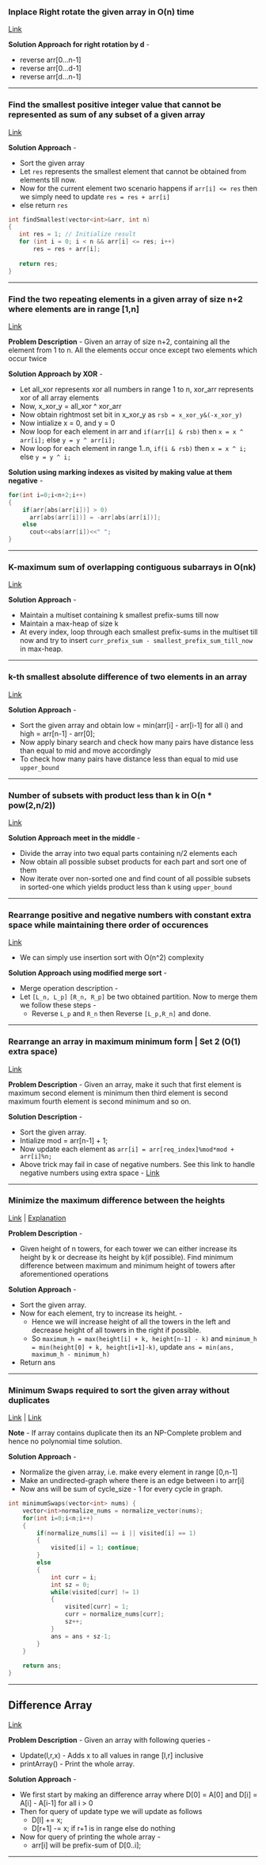 ### Inplace Right rotate the given array in O(n) time
[Link](https://www.geeksforgeeks.org/reversal-algorithm-right-rotation-array/)

**Solution Approach for right rotation by d** - 
* reverse arr[0...n-1]
* reverse arr[0...d-1]
* reverse arr[d...n-1]

---

### Find the smallest positive integer value that cannot be represented as sum of any subset of a given array
[Link](https://www.geeksforgeeks.org/find-smallest-value-represented-sum-subset-given-array/)

**Solution Approach** - 
* Sort the given array
* Let `res` represents the smallest element that cannot be obtained from elements till now.
* Now for the current element two scenario happens if `arr[i] <= res` then we simply need to update `res = res + arr[i]`
* else return `res`

```c++
int findSmallest(vector<int>&arr, int n)
{
   int res = 1; // Initialize result
   for (int i = 0; i < n && arr[i] <= res; i++)
       res = res + arr[i];
 
   return res;
}
```
---

### Find the two repeating elements in a given array of size n+2 where elements are in range [1,n]
[Link](https://www.geeksforgeeks.org/find-the-two-repeating-elements-in-a-given-array/)

**Problem Description** - Given an array of size n+2, containing all the element from 1 to n. All the elements occur once except two elements which occur twice

**Solution Approach by XOR** -
* Let all_xor represents xor all numbers in range 1 to n, xor_arr represents xor of all array elements
* Now, x_xor_y = all_xor ^ xor_arr
* Now obtain rightmost set bit in x_xor_y as `rsb = x_xor_y&(-x_xor_y)`
* Now intialize x =  0, and y = 0
* Now loop for each element in arr and `if(arr[i] & rsb)` then `x = x ^ arr[i];` else `y = y ^ arr[i];`
* Now loop for each element in range 1..n, `if(i & rsb)` then `x = x ^ i;` else `y = y ^ i;`

**Solution using marking indexes as visited by making value at them negative** - 

```c++
for(int i=0;i<n+2;i++)
{
    if(arr[abs(arr[i])] > 0)
      arr[abs(arr[i])] = -arr[abs(arr[i])];
    else
      cout<<abs(arr[i])<<" ";
}
```

---

### K-maximum sum of overlapping contiguous subarrays in O(nk)
[Link](https://www.geeksforgeeks.org/k-maximum-sum-overlapping-contiguous-sub-arrays/)

**Solution Approach** - 
* Maintain a multiset containing k smallest prefix-sums till now
* Maintain a max-heap of size k
* At every index, loop through each smallest prefix-sums in the multiset till now and try to insert `curr_prefix_sum - smallest_prefix_sum_till_now` in max-heap.

---

### k-th smallest absolute difference of two elements in an array
[Link](https://www.geeksforgeeks.org/k-th-smallest-absolute-difference-two-elements-array/)

**Solution Approach** - 
* Sort the given array and obtain low = min(arr[i] - arr[i-1] for all i) and high = arr[n-1] - arr[0];
* Now apply binary search and check how many pairs have distance less than equal to mid and move accordingly
* To check how many pairs have distance less than equal to mid use `upper_bound`

---

### Number of subsets with product less than k in O(n * pow(2,n/2))
[Link](https://www.geeksforgeeks.org/number-subsets-product-less-k/)

**Solution Approach meet in the middle** - 
* Divide the array into two equal parts containing n/2 elements each
* Now obtain all possible subset products for each part and sort one of them
* Now iterate over non-sorted one and find count of all possible subsets in sorted-one which yields product less than k using `upper_bound`

---

### Rearrange positive and negative numbers with constant extra space while maintaining there order of occurences
[Link](https://www.geeksforgeeks.org/rearrange-positive-and-negative-numbers/)

* We can simply use insertion sort with O(n^2) complexity

**Solution Approach using modified merge sort** -
* Merge operation description -
* Let `[L_n, L_p]` `[R_n, R_p]` be two obtained partition. Now to merge them we follow these steps - 
  * Reverse `L_p` and `R_n` then Reverse `[L_p,R_n]` and done.

---

### Rearrange an array in maximum minimum form | Set 2 (O(1) extra space)
[Link](https://www.geeksforgeeks.org/rearrange-array-maximum-minimum-form-set-2-o1-extra-space/)

**Problem Description** - Given an array, make it such that first element is maximum second element is minimum then third element is second maximum fourth element is second minimum and so on.

**Solution Description** - 
* Sort the given array.
* Intialize mod = arr[n-1] + 1;
* Now update each element as `arr[i] = arr[req_index]%mod*mod + arr[i]%n;`
* Above trick may fail in case of negative numbers. See this link to handle negative numbers using extra space - [Link](https://www.geeksforgeeks.org/rearrange-array-maximum-minimum-form/)

---

### Minimize the maximum difference between the heights
[Link](https://www.geeksforgeeks.org/minimize-the-maximum-difference-between-the-heights/) | [Explanation](https://stackoverflow.com/questions/63000076/minimize-the-maximum-difference-between-the-heights)

**Problem Description** - 
* Given height of n towers, for each tower we can either increase its height by k or decrease its height by k(if possible). Find minimum difference between maximum and minimum height of towers after aforementioned operations

**Solution Approach** - 
* Sort the given array.
* Now for each element, try to increase its height. - 
  * Hence we will increase height of all the towers in the left and decrease height of all towers in the right if possible.
  * So `maximum_h = max(height[i] + k, height[n-1] - k)` and `minimum_h = min(height[0] + k, height[i+1]-k)`, update `ans = min(ans, maximum_h - minimum_h)`
* Return ans

---

### Minimum Swaps required to sort the given array without duplicates
[Link](https://www.hackerrank.com/challenges/minimum-swaps-2/problem) | [Link](https://www.geeksforgeeks.org/minimum-number-swaps-required-sort-array/)

**Note** - If array contains duplicate then its an NP-Complete problem and hence no polynomial time solution.

**Solution Approach** - 
* Normalize the given array, i.e. make every element in range [0,n-1]
* Make an undirected-graph where there is an edge between i to arr[i]
* Now ans will be sum of cycle_size - 1 for every cycle in graph.

```c++
int minimumSwaps(vector<int> nums) {
    vector<int>normalize_nums = normalize_vector(nums);
    for(int i=0;i<n;i++)
    {
        if(normalize_nums[i] == i || visited[i] == 1)
        {
            visited[i] = 1; continue;
        }
        else 
        {
            int curr = i;
            int sz = 0;
            while(visited[curr] != 1)
            {
                visited[curr] = 1;
                curr = normalize_nums[curr];
                sz++;
            }
            ans = ans + sz-1;
        }
    }
    
    return ans;
}
```

---

## Difference Array
[Link](https://www.geeksforgeeks.org/difference-array-range-update-query-o1/)

**Problem Description** - Given an array with following queries - 
* Update(l,r,x) - Adds x to all values in range [l,r] inclusive
* printArray() - Print the whole array. 

**Solution Approach** - 
* We first start by making an difference array where D[0] = A[0] and D[i] = A[i] - A[i-1] for all i > 0
* Then for query of update type we will update as follows
  * D[l] += x;
  * D[r+1] -= x; if r+1 is in range else do nothing
* Now for query of printing the whole array - 
  * arr[i] will be prefix-sum of D[0..i]; 

---
